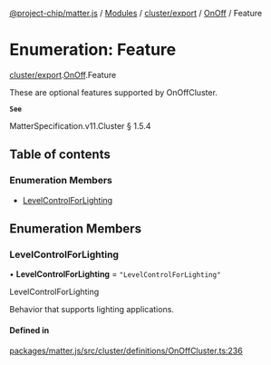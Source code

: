 [@project-chip/matter.js](../README.md) / [Modules](../modules.md) / [cluster/export](../modules/cluster_export.md) / [OnOff](../modules/cluster_export.OnOff.md) / Feature

# Enumeration: Feature

[cluster/export](../modules/cluster_export.md).[OnOff](../modules/cluster_export.OnOff.md).Feature

These are optional features supported by OnOffCluster.

**`See`**

MatterSpecification.v11.Cluster § 1.5.4

## Table of contents

### Enumeration Members

- [LevelControlForLighting](cluster_export.OnOff.Feature.md#levelcontrolforlighting)

## Enumeration Members

### LevelControlForLighting

• **LevelControlForLighting** = ``"LevelControlForLighting"``

LevelControlForLighting

Behavior that supports lighting applications.

#### Defined in

[packages/matter.js/src/cluster/definitions/OnOffCluster.ts:236](https://github.com/project-chip/matter.js/blob/904d0c9b952b91f28a21803759c5e5c66ee4d272/packages/matter.js/src/cluster/definitions/OnOffCluster.ts#L236)
